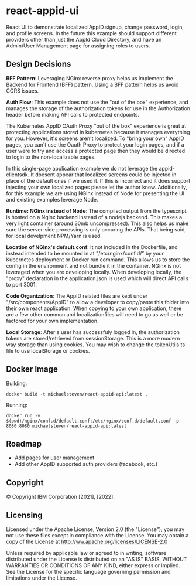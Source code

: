 # react-appid-ui
React UI to demonstrate localized AppID signup, change password, login, and profile screens.  In the future this example should support different providers other than just the AppId Cloud Directory, and have an Admin/User Management page for assigning roles to users.

## Design Decisions

**BFF Pattern**: Leveraging NGinx reverse proxy helps us implement the Backend for Frontend (BFF) pattern. Using a BFF pattern helps us avoid CORS issues.

**Auth Flow**: This example does not use the "out of the box" experience, and manages the storage of the authorization tokens for use in the Authorization header before making API calls to protected endpoints. 

The Kubernetes AppID OAuth Proxy "out of the box" experience is great at protecting applications stored in kubernetes because it manages everything for you. However, it's screens aren't localized.  To "bring your own" AppID pages, you can't use the Oauth Proxy to protect your login pages, and if a user were to try and access a protected page then they would be directed to login to the non-localizable pages. 

In this single-page application example we do not leverage the appid-clientsdk. It doesent appear that localized screens could be injected in place of the default ones if we used it.  If this is incorrect and it does support injecting your own localized pages please let the author know.   Additionally, for this example we are using NGinx instead of Node for presenting the UI and existing examples leverage Node.

**Runtime: NGinx instead of Node**: The compiled output from the typescript is hosted on a Nginx backend instead of a nodejs backend.  This makes a very light container (around 30mb uncompressed).  This also helps us make sure the server-side processing is only occuring the APIs. That being said, for local develpment NPM/Yarn is used.

**Location of NGinx's default.conf**: It not included in the Dockerfile, and instead intended to be mounted in at "/etc/nginx/conf.d/" by your Kubernetes deployment or Docker run command.  This allows us to store the config in the environment and not bundle it in the container. NGinx is not leveraged when you are developing locally. When developing locally, the "proxy" declaration in the application.json is used which will direct API calls to port 3001.

**Code Organization**: The AppID related files are kept under "/src/components/AppID" to allow a developer to copy/paste this folder into their own react application.  When copying to your own application, there are a few other common and localizationfiles will need to go as well or be factored for your own implementation.

**Local Storage**: After a user has successfuly logged in, the authorization tokens are stored/retrieved from sessionStorage. This is a more modern way storage than using cookies.  You may wish to change the tokenUtils.ts file to use localStorage or cookies.

## Docker Image
Building:
```
docker build -t michaelsteven/react-appid-api:latest .
```

Running:
```
docker run -v $(pwd)/nginx/conf.d/default.conf:/etc/nginx/conf.d/default.conf -p 8080:8080 michaelsteven/react-appid-api:latest
```

## Roadmap
- Add pages for user management
- Add other AppID supported auth providers (facebook, etc.)

## Copyright
© Copyright IBM Corporation \[2021\], \[2022\].

## Licensing
Licensed under the Apache License, Version 2.0 (the "License"); you may not use these files except in compliance with the License. You may obtain a copy of the License at http://ww.apache.org/licenses/LICENSE-2.0

Unless required by applicable law or agreed to in writing, software distributed under the License is distributed on an "AS IS" BASIS, WITHOUT WARRANTIES OR CONDITIONS OF ANY KIND, either express or implied. See the License for the specific language governing permission and limitations under the License.







